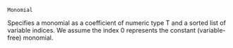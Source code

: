 ```
Monomial
```

Specifies a monomial as a coefficient of numeric type T and a sorted list of variable indices. We assume the index 0 represents the constant (variable-free) monomial.

